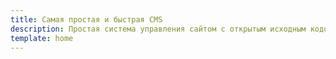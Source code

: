 ```yaml
---
title: Самая простая и быстрая CMS
description: Простая система управления сайтом с открытым исходным кодом и распространяется под лицензией MIT.
template: home
---
```

